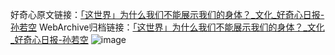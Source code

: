 好奇心原文链接：[「这世界」为什么我们不能展示我们的身体？_文化_好奇心日报-孙若空](https://www.qdaily.com/articles/2795.html)
WebArchive归档链接：[「这世界」为什么我们不能展示我们的身体？_文化_好奇心日报-孙若空](http://web.archive.org/web/20190623151429/https://www.qdaily.com/articles/2795.html)
![image](http://ww3.sinaimg.cn/large/007d5XDply1g3v6j5nq2xj30u034v1kx)